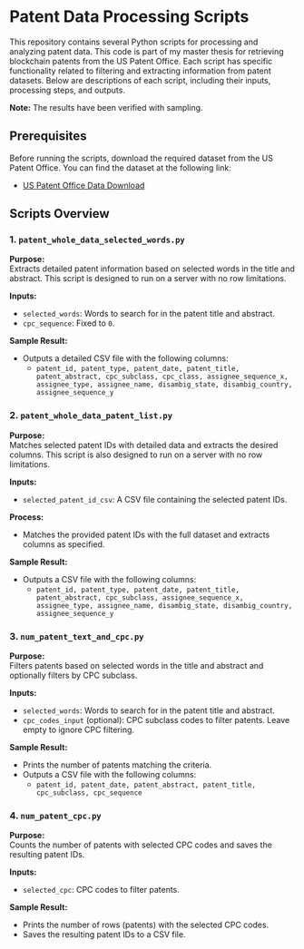 

# Patent Data Processing Scripts

This repository contains several Python scripts for processing and analyzing patent data. This code is part of my master thesis for retrieving blockchain patents from the US Patent Office. Each script has specific functionality related to filtering and extracting information from patent datasets. Below are descriptions of each script, including their inputs, processing steps, and outputs.

**Note:** The results have been verified with sampling.

## Prerequisites

Before running the scripts, download the required dataset from the US Patent Office. You can find the dataset at the following link:
- [US Patent Office Data Download](https://patentsview.org/download/data-download-tables)

## Scripts Overview

### 1. `patent_whole_data_selected_words.py`

**Purpose:**  
Extracts detailed patent information based on selected words in the title and abstract. This script is designed to run on a server with no row limitations.

**Inputs:**
- `selected_words`: Words to search for in the patent title and abstract.
- `cpc_sequence`: Fixed to `0`.

**Sample Result:**
- Outputs a detailed CSV file with the following columns:
  - `patent_id, patent_type, patent_date, patent_title, patent_abstract, cpc_subclass, cpc_class, assignee_sequence_x, assignee_type, assignee_name, disambig_state, disambig_country, assignee_sequence_y`

### 2. `patent_whole_data_patent_list.py`

**Purpose:**  
Matches selected patent IDs with detailed data and extracts the desired columns. This script is also designed to run on a server with no row limitations.

**Inputs:**
- `selected_patent_id_csv`: A CSV file containing the selected patent IDs.

**Process:**
- Matches the provided patent IDs with the full dataset and extracts columns as specified.

**Sample Result:**
- Outputs a CSV file with the following columns:
  - `patent_id, patent_type, patent_date, patent_title, patent_abstract, cpc_subclass, assignee_sequence_x, assignee_type, assignee_name, disambig_state, disambig_country, assignee_sequence_y`

### 3. `num_patent_text_and_cpc.py`

**Purpose:**  
Filters patents based on selected words in the title and abstract and optionally filters by CPC subclass.

**Inputs:**
- `selected_words`: Words to search for in the patent title and abstract.
- `cpc_codes_input` (optional): CPC subclass codes to filter patents. Leave empty to ignore CPC filtering.

**Sample Result:**
- Prints the number of patents matching the criteria.
- Outputs a CSV file with the following columns:
  - `patent_id, patent_date, patent_abstract, patent_title, cpc_subclass, cpc_sequence`

### 4. `num_patent_cpc.py`

**Purpose:**  
Counts the number of patents with selected CPC codes and saves the resulting patent IDs.

**Inputs:**
- `selected_cpc`: CPC codes to filter patents.

**Sample Result:**
- Prints the number of rows (patents) with the selected CPC codes.
- Saves the resulting patent IDs to a CSV file.

